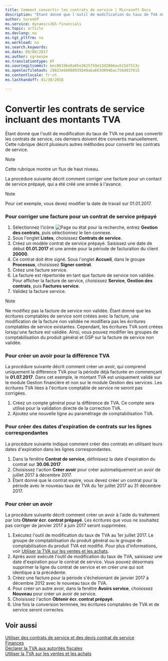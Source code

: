 ```yaml
---
title: Comment convertir les contrats de service | Microsoft Docs
description: "Étant donné que l'outil de modification du taux de TVA ne peut pas convertir les contrats de service, ces derniers doivent être convertis manuellement. Cette rubrique décrit plusieurs autres méthodes pour convertir les contrats de service."
author: SorenGP
ms.service: dynamics365-financials
ms.topic: article
ms.devlang: na
ms.tgt_pltfrm: na
ms.workload: na
ms.search.keywords: 
ms.date: 09/08/2017
ms.author: sgroespe
ms.translationtype: HT
ms.sourcegitcommit: bec0619be0a65e3625759e13d2866ac615d7513c
ms.openlocfilehash: 29023e68808935b49aba663d994bac756d037615
ms.contentlocale: fr-ch
ms.lasthandoff: 01/30/2018

---
```

# <a name="convert-service-contracts-that-include-vat-amounts"></a>Convertir les contrats de service incluant des montants TVA
Étant donné que l'outil de modification du taux de TVA ne peut pas convertir les contrats de service, ces derniers doivent être convertis manuellement. Cette rubrique décrit plusieurs autres méthodes pour convertir les contrats de service.  

> [!NOTE]  
>  Cette rubrique montre un flux de haut niveau.  

 La procédure suivante décrit comment corriger une facture pour un contact de service prépayé, qui a été créé une année à l'avance.  

> [!NOTE]  
>  Pour cet exemple, vous devez modifier la date de travail sur 01.01.2017.  

### <a name="to-correct-an-invoice-for-a-prepaid-service-contract"></a>Pour corriger une facture pour un contrat de service prépayé  
1. Sélectionnez l'icône ![Page ou état pour la recherche](media/ui-search/search_small.png "Page ou état pour la recherche"), entrez **Gestion des contrats**, puis sélectionnez le lien connexe.  
2. Sous l'onglet **Listes**, choisissez **Contrats de service**.  
3. Créez un modèle contrat de service prépayé. Saisissez une date de début **01.01.2017** et une année pour la période de facturation du client **20000**.  
4. Ce contrat doit être signé. Sous l'onglet **Accueil**, dans le groupe **Processus**, choisissez **Signer contrat**.  
5. Créez une facture service.
6. La facture est répertoriée en tant que facture de service non validée. Pour afficher la facture de service, choisissez **Service**, **Gestion des contrats**, puis **Factures service**.  
7. Validez la facture service.  

> [!NOTE]  
>  Ne modifiez pas la facture de service non validée. Étant donné que les écritures comptables de service sont créées avec la facture, une modification de la facture non validée ne modifiera pas les écritures comptables de service existantes. Cependant, les écritures TVA sont créées lorsqu'une facture est validée. Ainsi, vous pouvez modifier les groupes de comptabilisation du produit général et GSP sur la facture de service non validée.  

### <a name="to-create-a-credit-memo-for-vat-difference"></a>Pour créer un avoir pour la différence TVA  
La procédure suivante décrit comment créer un avoir, qui comprend uniquement la différence TVA pour la période déjà facturée en commençant le **01.07.2017**. Dans cet exemple, le montant TVA est uniquement validé sur le module Gestion financière et non sur le module Gestion des services. Les écritures TVA liées à l'écriture comptable de service ne seront pas corrigées.  

1. Créez un compte général pour la différence de TVA. Ce compte sera utilisé pour la validation directe de la correction TVA.  
2. Ajoutez une nouvelle ligne au paramétrage de comptabilisation TVA.  

### <a name="to-create-contract-expiration-dates-in-contract-lines"></a>Pour créer des dates d'expiration de contrats sur les lignes correspondantes  
La procédure suivante indique comment créer des contrats en utilisant leurs dates d'expiration dans les lignes correspondantes.  

1. Dans la fenêtre **Contrat de service**, définissez la date d'expiration du contrat sur **30.06.2017**.  
2. Choisissez l'action **Créer avoir** pour créer automatiquement un avoir de juillet 2017 à décembre 2017.  
3. Étant donné que le contrat expire, vous devez créer un contrat pour la période avec le nouveau taux de TVA du 1er juillet 2017 au 31 décembre 2017.  

### <a name="to-create-a-new-credit-memo"></a>Pour créer un avoir  
La procédure suivante décrit comment créer un avoir à l'aide du traitement par lots **Obtenir écr. contrat prépayé**. Les écritures que vous ne souhaitez pas corriger de janvier 2017 à juin 2017 seront supprimées.  

1. Exécutez l'outil de modification du taux de TVA au 1er juillet 2017. Le groupe de comptabilisation du produit général ou le groupe de comptabilisation du produit TVA est modifié. Pour plus d'informations, voir [Utiliser la TVA sur les ventes et les achats](finance-work-with-vat.md).  
2. Après avoir exécuté l'outil de modification du taux de TVA, saisissez une date d'expiration pour le contrat de service. Vous pouvez désormais supprimer la ligne du contrat de service et en créer une qui soit identique à la précédente.  
3. Créez une facture pour la période s'échelonnant de janvier 2017 à décembre 2012 avec le nouveau taux de TVA.  
4. Pour créer un autre avoir, dans la fenêtre **Avoirs service**, choisissez **Nouveau** pour créer un avoir de service.  
5. Choisissez l'action **Obtenir écr. contrat prépayé**.  
6. Une fois la conversion terminée, les écritures comptables de TVA et de service seront correctes.  

## <a name="see-also"></a>Voir aussi  
[Utiliser des contrats de service et des devis contrat de service](service-how-to-create-service-contracts-and-service-contract-quotes.md)  
[Finances](finance.md)  
[Déclarer la TVA aux autorités fiscales](finance-how-report-vat.md)  
[Utiliser la TVA sur les ventes et les achats](finance-work-with-vat.md)  

